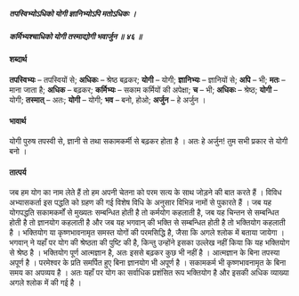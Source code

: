 ##### तपस्विभ्योऽधिको योगी ज्ञानिभ्योऽपि मतोऽधिकः ।
##### कर्मिभ्यश्चाधिको योगी तस्माद्योगी भवार्जुन ॥ ४६ ॥

#### शब्दार्थ

**तपस्विभ्यः** – तपस्वियों से; **अधिकः** – श्रेष्ठ बढ़कर; **योगी** – योगी; **ज्ञानिभ्यः** – ज्ञानियों से; **अपि** – भी; **मतः** – माना जाता है; **अधिक** – बढ़कर; **कर्मिभ्यः** – सकाम कर्मियों की अपेक्षा; **च** – भी; **अधिकः** – श्रेष्ठ; **योगी** – योगी; **तस्मात्** – अतः; **योगी** – योगी; **भव** – बनो, होओ; **अर्जुन** – हे अर्जुन ।

#### भावार्थ

योगी पुरुष तपस्वी से, ज्ञानी से तथा सकामकर्मी से बढ़कर होता है । अतः हे अर्जुन! तुम सभी प्रकार से योगी बनो ।

#### तात्पर्य

जब हम योग का नाम लेते हैं तो हम अपनी चेतना को परम सत्य के साथ जोड़ने की बात करते हैं । विविध अभ्यासकर्ता इस पद्धति को ग्रहण की गई विशेष विधि के अनुसार विभिन्न नामों से पुकारते हैं । जब यह योगपद्धति सकामकर्मों से मुख्यतः सम्बन्धित होती है तो कर्मयोग कहलाती है, जब यह चिन्तन से सम्बन्धित होती है तो ज्ञानयोग कहलाती है और जब यह भगवान् की भक्ति से सम्बन्धित होती है तो भक्तियोग कहलाती है । भक्तियोग या कृष्णभावनामृत समस्त योगों की परमसिद्धि है, जैसा कि अगले श्लोक में बताया जायेगा । भगवान् ने यहाँ पर योग की श्रेष्ठता की पुष्टि की है, किन्तु उन्होंने इसका उल्लेख नहीं किया कि यह भक्तियोग से श्रेष्ठ है । भक्तियोग पूर्ण आत्मज्ञान है, अतः इससे बढ़कर कुछ भी नहीं है । आत्मज्ञान के बिना तपस्या अपूर्ण है । परमेश्वर के प्रति समर्पित हुए बिना ज्ञानयोग भी अपूर्ण है । सकामकर्म भी कृष्णभावनामृत के बिना समय का अपव्यय है । अतः यहाँ पर योग का सर्वाधिक प्रशंसित रूप भक्तियोग है और इसकी अधिक व्याख्या अगले श्लोक में की गई है ।